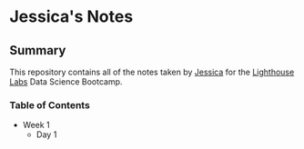 # Jessica's Notes

## Summary

This repository contains all of the notes taken by [Jessica](https://github.com/JesShea)  for the [Lighthouse Labs](lighthouselabs.ca) Data Science Bootcamp.

### Table of Contents
* Week 1
    * Day 1
    